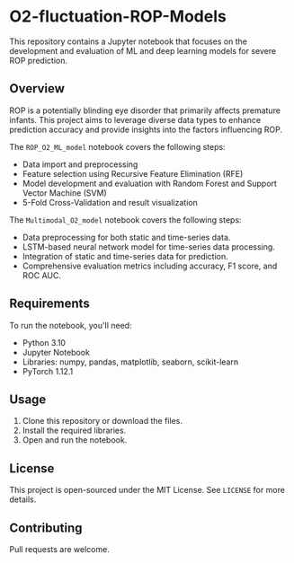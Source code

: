 # O2-fluctuation-ROP-Models

This repository contains a Jupyter notebook that focuses on the development and evaluation of ML and deep learning models for severe ROP prediction. 

## Overview

ROP is a potentially blinding eye disorder that primarily affects premature infants. This project aims to leverage diverse data types to enhance prediction accuracy and provide insights into the factors influencing ROP.

The `ROP_O2_ML_model` notebook covers the following steps:
- Data import and preprocessing
- Feature selection using Recursive Feature Elimination (RFE)
- Model development and evaluation with Random Forest and Support Vector Machine (SVM)
- 5-Fold Cross-Validation and result visualization

The `Multimodal_O2_model` notebook covers the following steps:
- Data preprocessing for both static and time-series data.
- LSTM-based neural network model for time-series data processing.
- Integration of static and time-series data for prediction.
- Comprehensive evaluation metrics including accuracy, F1 score, and ROC AUC.

## Requirements

To run the notebook, you'll need:
- Python 3.10
- Jupyter Notebook
- Libraries: numpy, pandas, matplotlib, seaborn, scikit-learn
- PyTorch 1.12.1

## Usage

1. Clone this repository or download the files.
2. Install the required libraries.
3. Open and run the notebook.

## License

This project is open-sourced under the MIT License. See `LICENSE` for more details.

## Contributing

Pull requests are welcome. 


